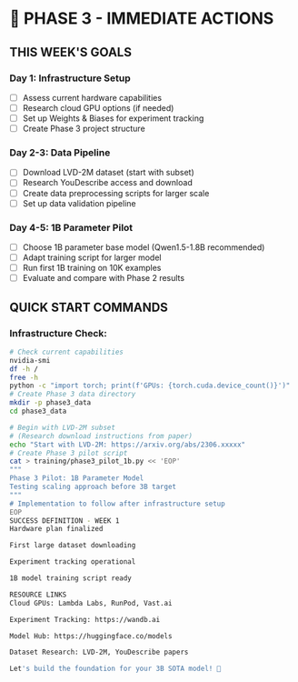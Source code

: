 # 🚀 PHASE 3 - IMMEDIATE ACTIONS

## THIS WEEK'S GOALS

### Day 1: Infrastructure Setup
- [ ] Assess current hardware capabilities
- [ ] Research cloud GPU options (if needed)
- [ ] Set up Weights & Biases for experiment tracking
- [ ] Create Phase 3 project structure

### Day 2-3: Data Pipeline
- [ ] Download LVD-2M dataset (start with subset)
- [ ] Research YouDescribe access and download
- [ ] Create data preprocessing scripts for larger scale
- [ ] Set up data validation pipeline

### Day 4-5: 1B Parameter Pilot
- [ ] Choose 1B parameter base model (Qwen1.5-1.8B recommended)
- [ ] Adapt training script for larger model
- [ ] Run first 1B training on 10K examples
- [ ] Evaluate and compare with Phase 2 results

## QUICK START COMMANDS

### Infrastructure Check:
```bash
# Check current capabilities
nvidia-smi
df -h / 
free -h
python -c "import torch; print(f'GPUs: {torch.cuda.device_count()}')"
# Create Phase 3 data directory
mkdir -p phase3_data
cd phase3_data

# Begin with LVD-2M subset
# (Research download instructions from paper)
echo "Start with LVD-2M: https://arxiv.org/abs/2306.xxxxx"
# Create Phase 3 pilot script
cat > training/phase3_pilot_1b.py << 'EOP'
"""
Phase 3 Pilot: 1B Parameter Model
Testing scaling approach before 3B target
"""
# Implementation to follow after infrastructure setup
EOP
SUCCESS DEFINITION - WEEK 1
Hardware plan finalized

First large dataset downloading

Experiment tracking operational

1B model training script ready

RESOURCE LINKS
Cloud GPUs: Lambda Labs, RunPod, Vast.ai

Experiment Tracking: https://wandb.ai

Model Hub: https://huggingface.co/models

Dataset Research: LVD-2M, YouDescribe papers

Let's build the foundation for your 3B SOTA model! 🚀
